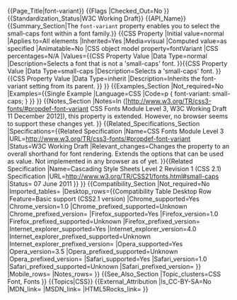 {{Page_Title|font-variant}}
{{Flags
|Checked_Out=No
}}
{{Standardization_Status|W3C Working Draft}}
{{API_Name}}
{{Summary_Section|The <code>font-variant</code> property enables you to select the small-caps font within a font family.}}
{{CSS Property
|Initial value=normal
|Applies to=All elements
|Inherited=Yes
|Media=visual
|Computed value=as specified
|Animatable=No
|CSS object model property=fontVariant
|CSS percentages=N/A
|Values={{CSS Property Value
|Data Type=normal
|Description=Selects a font that is not a 'small-caps' font.
}}{{CSS Property Value
|Data Type=small-caps
|Description=Selects a 'small-caps' font.
}}{{CSS Property Value
|Data Type=inherit
|Description=Inherits the font-variant setting from its parent.
}}
}}
{{Examples_Section
|Not_required=No
|Examples={{Single Example
|Language=CSS
|Code=p { font-variant: small-caps; }
}}
}}
{{Notes_Section
|Notes=In ([http://www.w3.org/TR/css3-fonts/#propdef-font-variant CSS Fonts Module Level 3, W3C Working Draft 11 December 2012]), this property is extended. However, no browser seems to support these changes yet.
}}
{{Related_Specifications_Section
|Specifications={{Related Specification
|Name=CSS Fonts Module Level 3
|URL=http://www.w3.org/TR/css3-fonts/#propdef-font-variant
|Status=W3C Working Draft
|Relevant_changes=Changes the property to an overall shorthand for font rendering. Extends the options that can be used as value. Not implemented in any browser as of yet.
}}{{Related Specification
|Name=Cascading Style Sheets Level 2 Revision 1 (CSS 2.1) Specification
|URL=http://www.w3.org/TR/CSS21/fonts.html#small-caps
|Status= 07 June 2011
}}
}}
{{Compatibility_Section
|Not_required=No
|Imported_tables=
|Desktop_rows={{Compatibility Table Desktop Row
|Feature=Basic support (CSS2.1 version)
|Chrome_supported=Yes
|Chrome_version=1.0
|Chrome_prefixed_supported=Unknown
|Chrome_prefixed_version=
|Firefox_supported=Yes
|Firefox_version=1.0
|Firefox_prefixed_supported=Unknown
|Firefox_prefixed_version=
|Internet_explorer_supported=Yes
|Internet_explorer_version=4.0
|Internet_explorer_prefixed_supported=Unknown
|Internet_explorer_prefixed_version=
|Opera_supported=Yes
|Opera_version=3.5
|Opera_prefixed_supported=Unknown
|Opera_prefixed_version=
|Safari_supported=Yes
|Safari_version=1.0
|Safari_prefixed_supported=Unknown
|Safari_prefixed_version=
}}
|Mobile_rows=
|Notes_rows=
}}
{{See_Also_Section
|Topic_clusters=CSS Font, Fonts
}}
{{Topics|CSS}}
{{External_Attribution
|Is_CC-BY-SA=No
|MDN_link=
|MSDN_link=
|HTML5Rocks_link=
}}